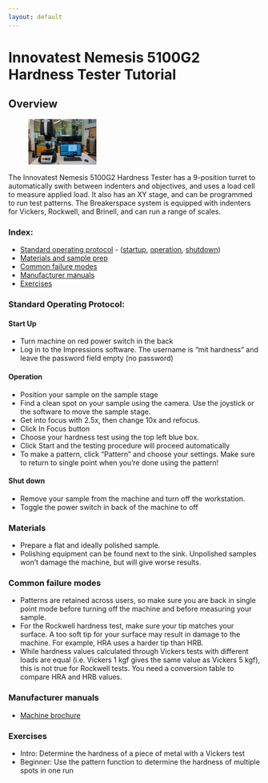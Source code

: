 ```yaml
---
layout: default
---
```

# Innovatest Nemesis 5100G2 Hardness Tester Tutorial 

## Overview

<figure>
	<img src="../assets/img/hardness-tester.JPG" alt="Hardness Tester" style="width:32%; margin:0">  
</figure>

The Innovatest Nemesis 5100G2 Hardness Tester has a 9-position turret to automatically swith between indenters and objectives, and uses a load cell to measure applied load. It also has an XY stage, and can be programmed to run test patterns. The Breakerspace system is equipped with indenters for Vickers, Rockwell, and Brinell, and can run a range of scales.

### Index: 

* [Standard operating protocol](#sop) - ([startup](#startup), [operation](#operation), [shutdown](#shutdown))
* [Materials and sample prep](#materials)
* [Common failure modes](#failures)
* [Manufacturer manuals](#manuals)
* [Exercises](#exercises)

<a name="sop"></a>
### Standard Operating Protocol:

<a name="startup"></a>
#### Start Up
* Turn machine on red power switch in the back 
* Log in to the Impressions software. The username is “mit hardness” and leave the password field empty (no password)

<a name="operation"></a>
#### Operation
* Position your sample on the sample stage
* Find a clean spot on your sample using the camera. Use the joystick or the software to move the sample stage. 
* Get into focus with 2.5x, then change 10x and refocus. 
* Click In Focus button
* Choose your hardness test using the top left blue box.
* Click Start and the testing procedure will proceed automatically
* To make a pattern, click “Pattern” and choose your settings. Make sure to return to single point when you’re done using the pattern!

<a name="shutdown"></a>
#### Shut down
* Remove your sample from the machine and turn off the workstation.
* Toggle the power switch in back of the machine to off

<a name="materials"></a>
### Materials
* Prepare a flat and ideally polished sample. 
* Polishing equipment can be found next to the sink. Unpolished samples won’t damage the machine, but will give worse results. 

<a name="failures"></a>
### Common failure modes
* Patterns are retained across users, so make sure you are back in single point mode before turning off the machine and before measuring your sample.
* For the Rockwell hardness test, make sure your tip matches your surface. A too soft tip for your surface may result in damage to the machine. For example, HRA uses a harder tip than HRB.
* While hardness values calculated through Vickers tests with different loads are equal (i.e. Vickers 1 kgf gives the same value as Vickers 5 kgf), this is not true for Rockwell tests. You need a conversion table to compare HRA and HRB values.


<a name="manuals"></a>
### Manufacturer manuals
* [Machine brochure](https://www.dropbox.com/scl/fi/px92wph6tuclbmpjo4k5z/INNOVATEST_NEMESIS-9100-brochure.pdf?rlkey=kjzo23aznoolzjrfedtwmikkk&st=73l53vy4&dl=0)
  
<a name="exercises"></a>
### Exercises
* Intro: Determine the hardness of a piece of metal with a Vickers test
* Beginner: Use the pattern function to determine the hardness of multiple spots in one run

